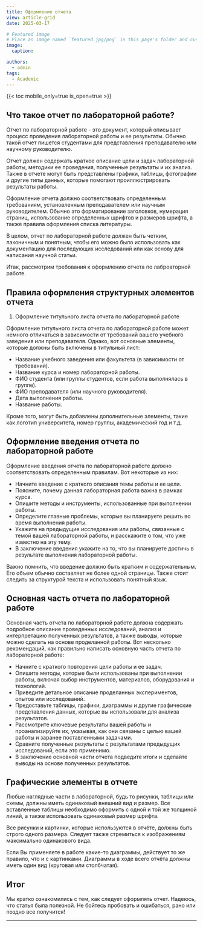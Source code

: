 ```yaml
---
title: Оформление отчета
view: article-grid
date: 2025-03-17

# Featured image
# Place an image named `featured.jpg/png` in this page's folder and customize its options here.
image:
  caption: 

authors:
  - admin
tags:
  - Academic
---
```


{{< toc mobile_only=true is_open=true >}}

## Что такое отчет по лабораторной работе?

Отчет по лабораторной работе - это документ, который описывает процесс проведения лабораторной работы и ее результаты. Обычно такой отчет пишется студентами для представления преподавателю или научному руководителю.

Отчет должен содержать краткое описание цели и задач лабораторной работы, методики ее проведения, полученные результаты и их анализ. Также в отчете могут быть представлены графики, таблицы, фотографии и другие типы данных, которые помогают проиллюстрировать результаты работы.

Оформление отчета должно соответствовать определенным требованиям, установленным преподавателем или научным руководителем. Обычно это форматирование заголовков, нумерация страниц, использование определенных шрифтов и размеров шрифта, а также правила оформления списка литературы.

В целом, отчет по лабораторной работе должен быть четким, лаконичным и понятным, чтобы его можно было использовать как документацию для последующих исследований или как основу для написания научной статьи.

Итак, рассмотрим требования к оформлению отчета по лаброаторной работе.

## Правила оформления структурных элементов отчета

1. Оформление титульного листа отчета по лабораторной работе

Оформление титульного листа отчета по лабораторной работе может немного отличаться в зависимости от требований вашего учебного заведения или преподавателя. Однако, вот основные элементы, которые должны быть включены в титульный лист:

- Название учебного заведения или факультета (в зависимости от требований).
- Название курса и номер лабораторной работы.
- ФИО студента (или группы студентов, если работа выполнялась в группе).
- ФИО преподавателя (или научного руководителя).
- Дата выполнения работы.
- Название работы.

Кроме того, могут быть добавлены дополнительные элементы, такие как логотип университета, номер группы, академический год и т.д.

## Оформление введения отчета по лабораторной работе

Оформление введения отчета по лабораторной работе должно соответствовать определенным правилам. Вот некоторые из них:

- Начните введение с краткого описания темы работы и ее цели.
- Поясните, почему данная лабораторная работа важна в рамках курса.
- Опишите методы и инструменты, использованные при выполнении работы.
- Определите главные проблемы, которые вы планируете решить во время выполнения работы.
- Укажите на предыдущие исследования или работы, связанные с темой вашей лабораторной работы, и расскажите о том, что уже известно на эту тему.
- В заключение введения укажите на то, что вы планируете достичь в результате выполнения лабораторной работы.

Важно помнить, что введение должно быть кратким и содержательным. Его объем обычно составляет не более одной страницы. Также стоит следить за структурой текста и использовать понятный язык.

## Основная часть отчета по лабораторной работе

Основная часть отчета по лабораторной работе должна содержать подробное описание проведенных исследований, анализ и интерпретацию полученных результатов, а также выводы, которые можно сделать на основе проделанной работы. Вот несколько рекомендаций, как правильно написать основную часть отчета по лабораторной работе:

- Начните с краткого повторения цели работы и ее задач.
- Опишите методы, которые были использованы при выполнении работы, включая выбор инструментов, материалов, оборудования и технологий.
- Приведите детальное описание проделанных экспериментов, опытов или исследований.
- Предоставьте таблицы, графики, диаграммы и другие графические представления данных, которые вы использовали для анализа результатов.
- Рассмотрите ключевые результаты вашей работы и проанализируйте их, указывая, как они связаны с целью вашей работы и заранее поставленными задачами.
- Сравните полученные результаты с результатами предыдущих исследований, если это применимо.
- В заключение основной части отчета подведите итоги и сделайте выводы на основе полученных результатов.

## Графические элементы в отчете

Любые наглядные части в лабораторной, будь то рисунки, таблицы или схемы, должны иметь одинаковый внешний вид и размер. Все вставленные таблицы необходимо оформить с одной и той же толщиной линий, а также использовать одинаковый размер шрифта.

Все рисунки и картинки, которые используются в отчёте, должны быть строго одного размера. Следует также стремиться к изображениям максимально одинакового вида.

Если Вы применяете в работе какие-то диаграммы, действует то же правило, что и с картинками. Диаграммы в ходе всего отчёта должны иметь один вид (круговая или столбчатая).

## Итог

Мы кратко ознакомились с тем, как следует оформлять отчет. Надеюсь, что статья была полезной. Не бойтесь пробовать и ошибаться, рано или поздно все получится!

---
